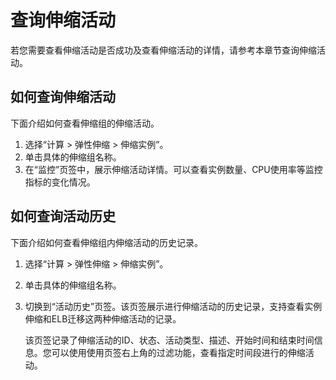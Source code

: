# 查询伸缩活动<a name="ZH-CN_TOPIC_0042018381"></a>

若您需要查看伸缩活动是否成功及查看伸缩活动的详情，请参考本章节查询伸缩活动。

## 如何查询伸缩活动<a name="section63885215174832"></a>

下面介绍如何查看伸缩组的伸缩活动。

1.  选择“计算 \> 弹性伸缩 \> 伸缩实例”。
2.  单击具体的伸缩组名称。
3.  在“监控”页签中，展示伸缩活动详情。可以查看实例数量、CPU使用率等监控指标的变化情况。

## 如何查询活动历史<a name="section16767161311122"></a>

下面介绍如何查看伸缩组内伸缩活动的历史记录。

1.  选择“计算 \> 弹性伸缩 \> 伸缩实例”。
2.  单击具体的伸缩组名称。
3.  切换到“活动历史”页签。该页签展示进行伸缩活动的历史记录，支持查看实例伸缩和ELB迁移这两种伸缩活动的记录。

    该页签记录了伸缩活动的ID、状态、活动类型、描述、开始时间和结束时间信息。您可以使用使用页签右上角的过滤功能，查看指定时间段进行的伸缩活动。


